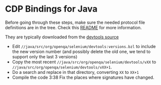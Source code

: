 # CDP Bindings for Java

Before going through these steps, make sure the needed protocol file definitions are in the tree.
Check this [README][] for more information.

They are typically downloaded from the
[devtools source](https://github.com/ChromeDevTools/devtools-protocol/tree/master/json)

* Edit `//java/src/org/openqa/selenium/devtools:versions.bzl` to include the new version number (and
  possibly delete the old one, we tend to support only the last 3 versions)
* Copy the most recent `//java/src/org/openqa/selenium/devtools/vXX` to
  `//java/src/org/openqa/selenium/devtools/vXX+1`.
* Do a search and replace in that directory, converting `XX` to `XX+1`
* Compile the code 3:38 Fix the places where signatures have changed.

[README]: https://github.com/SeleniumHQ/selenium/tree/trunk/common/devtools
